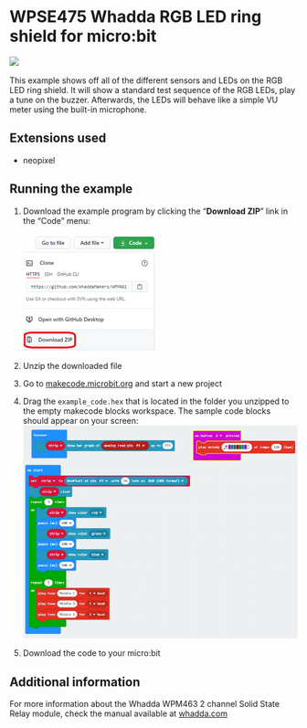 # WPSE475 Whadda RGB LED ring shield for micro:bit

![](./installed_shield.jpg)

This example shows off all of the different sensors and LEDs on the RGB LED ring shield.
It will show a standard test sequence of the RGB LEDs, play a tune on the buzzer. Afterwards, the LEDs will behave like a simple VU meter using the built-in microphone.

## Extensions used
* neopixel

## Running the example

1. Download the example program by clicking the “**Download ZIP**” link in the “Code” menu:
   
   ![](./download.png)

2. Unzip the downloaded file
3. Go to [makecode.microbit.org](https://makecode.microbit.org/) and start a new project
4. Drag the ```example_code.hex``` that is located in the folder you unzipped to the empty makecode blocks workspace. The sample code blocks should appear on your screen:
  ![](./code_screenshot.jpg)
5. Download the code to your micro:bit

## Additional information
  For more information about the Whadda WPM463 2 channel Solid State Relay module, check the manual available at [whadda.com](https://whadda.com) 